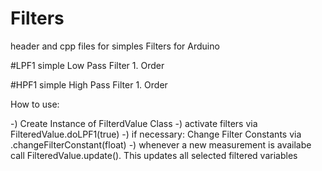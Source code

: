 # Filters
header and cpp files for simples Filters for Arduino

#LPF1
simple Low Pass Filter 1. Order

#HPF1
simple High Pass Filter 1. Order



How to use:

-) Create Instance of FilterdValue Class
-) activate filters via FilteredValue.doLPF1(true)
-) if necessary: Change Filter Constants via .changeFilterConstant(float)
-) whenever a new measurement is availabe call FilteredValue.update(). This updates all selected filtered variables
